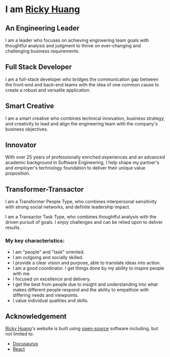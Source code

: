 # I am [Ricky Huang](https://ricky.one)

## An Engineering Leader

I am a leader who focuses on achieving engineering team goals with thoughtful analysis and judgment to thrive on ever-changing and challenging business requirements.

## Full Stack Developer

I am a full-stack developer who bridges the communication gap between the front-end and back-end teams with the idea of one common cause to create a robust and versatile application.

## Smart Creative

I am a smart creative who combines technical innovation, business strategy, and creativity to lead and align the engineering team with the company's business objectives.

## Innovator

With over 25 years of professionally enriched experiences and an advanced academic background in Software Engineering, I help shape my partner's and employer's technology foundation to deliver their unique value proposition.

## Transformer-Transactor

I am a Transformer People Type, who combines interpersonal sensitivity with strong social networks, and definite leadership impact.

I am a Transactor Task Type, who combines thoughtful analysis with the driven pursuit of goals. I enjoy challenges and can be relied upon to deliver results.

### My key characteristics:

- I am "people" and "task" oriented.
- I am outgoing and socially skilled.
- I provide a clear vision and purpose, able to translate ideas into action.
- I am a good coordinator. I get things done by my ability to inspire people with me.
- I focused on excellence and delivery.
- I get the best from people due to insight and understanding into what makes different people respond and the ability to empathize with differing needs and viewpoints.
- I value individual qualities and skills.

## Acknowledgement

[Ricky Huang](https://ricky.one)'s website is built using [open-source](https://en.wikipedia.org/wiki/Open_source) software including, but not limited to:
- [Docusaurus](https://docusaurus.io)
- [React](https://react.dev)
